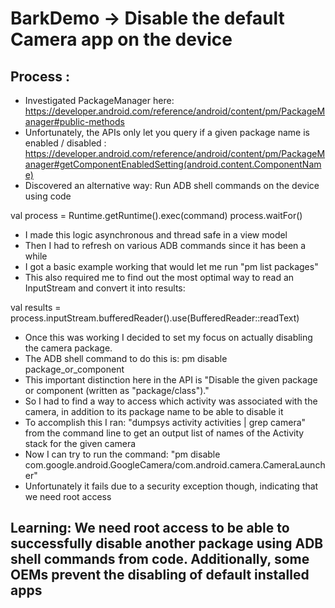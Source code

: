# BarkDemo -> Disable the default Camera app on the device

## Process :

- Investigated PackageManager here: https://developer.android.com/reference/android/content/pm/PackageManager#public-methods
- Unfortunately, the APIs only let you query if a given package name is enabled / disabled : https://developer.android.com/reference/android/content/pm/PackageManager#getComponentEnabledSetting(android.content.ComponentName)   
- Discovered an alternative way: Run ADB shell commands on the device using code

val process = Runtime.getRuntime().exec(command)
process.waitFor()
  
- I made this logic asynchronous and thread safe in a view model
- Then I had to refresh on various ADB commands since it has been a while
- I got a basic example working that would let me run "pm list packages"
- This also required me to find out the most optimal way to read an InputStream and convert it into results:

val results = process.inputStream.bufferedReader().use(BufferedReader::readText)

- Once this was working I decided to set my focus on actually disabling the camera package. 
- The ADB shell command to do this is: pm disable package_or_component
- This important distinction here in the API is "Disable the given package or component (written as "package/class")."
- So I had to find a way to access which activity was associated with the camera, in addition to its package name to be able to disable it
- To accomplish this I ran: "dumpsys activity activities | grep camera" from the command line to get an output list of names of the Activity stack for the given camera
- Now I can try to run the command: "pm disable com.google.android.GoogleCamera/com.android.camera.CameraLauncher"
- Unfortunately it fails due to a security exception though, indicating that we need root access 

## Learning: We need root access to be able to successfully disable another package using ADB shell commands from code. Additionally, some OEMs prevent the disabling of default installed apps
